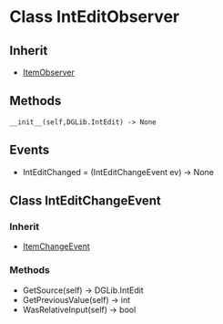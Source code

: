 # Class IntEditObserver

## Inherit

* [ItemObserver](ItemObserver.md)

## Methods
```
__init__(self,DGLib.IntEdit) -> None
```

## Events

* IntEditChanged = (IntEditChangeEvent ev) -> None

## Class IntEditChangeEvent

### Inherit

* [ItemChangeEvent](ItemObserver.md)

### Methods

* GetSource(self) -> DGLib.IntEdit
* GetPreviousValue(self) -> int
* WasRelativeInput(self) -> bool
